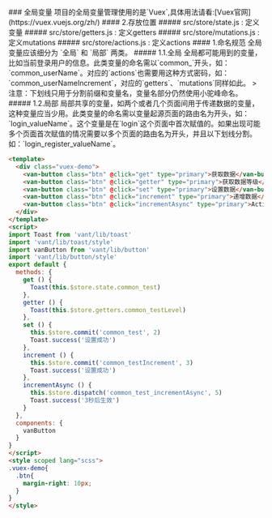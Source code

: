 <description>
### 全局变量
项目的全局变量管理使用的是`Vuex`,具体用法请看:[Vuex官网](https://vuex.vuejs.org/zh/)
#### 2.存放位置
##### src/store/state.js : 定义变量
##### src/store/getters.js : 定义getters
##### src/store/mutations.js : 定义mutations
##### src/store/actions.js : 定义actions
#### 1.命名规范
全局变量应该细分为 `全局` 和 `局部` 两类。
##### 1.1.全局
全局都可能用到的变量，比如当前登录用户的信息。此类变量的命名需以`common_`开头，如：`common_userName`。对应的`actions`也需要用这种方式密码，如：`common_userNameIncrement`，对应的`getters`、`mutations`同样如此。
>注意：下划线只用于分割前缀和变量名，变量名部分仍然使用小驼峰命名。
##### 1.2.局部
局部共享的变量，如两个或者几个页面间用于传递数据的变量，这种变量应当少用。此类变量的命名需以变量起源页面的路由名为开头，如：`login_valueName`。这个变量是在`login`这个页面中首次赋值的。如果出现可能多个页面首次赋值的情况需要以多个页面的路由名为开头，并且以下划线分割。如：`login_register_valueName`。
</description>

```html
<template>
  <div class="vuex-demo">
    <van-button class="btn" @click="get" type="primary">获取数据</van-button>
    <van-button class="btn" @click="getter" type="primary">获取数据等级</van-button>
    <van-button class="btn" @click="set" type="primary">设置数据</van-button>
    <van-button class="btn" @click="increment" type="primary">递增数据</van-button>
    <van-button class="btn" @click="incrementAsync" type="primary">Action异步递增数据</van-button>
  </div>
</template>
<script>
import Toast from 'vant/lib/toast'
import 'vant/lib/toast/style'
import vanButton from 'vant/lib/button'
import 'vant/lib/button/style'
export default {
  methods: {
    get () {
      Toast(this.$store.state.common_test)
    },
    getter () {
      Toast(this.$store.getters.common_testLevel)
    },
    set () {
      this.$store.commit('common_test', 2)
      Toast.success('设置成功')
    },
    increment () {
      this.$store.commit('common_testIncrement', 3)
      Toast.success('设置成功')
    },
    incrementAsync () {
      this.$store.dispatch('common_test_incrementAsync', 5)
      Toast.success('3秒后生效')
    }
  },
  components: {
    vanButton
  }
}
</script>
<style scoped lang="scss">
.vuex-demo{
  .btn{
    margin-right: 10px;
  }
}
</style>
```

